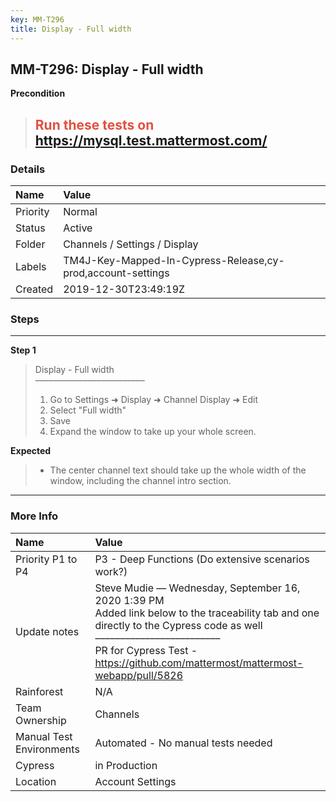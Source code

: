 ```yaml
---
key: MM-T296
title: Display - Full width
---
```


## MM-T296: Display - Full width

**Precondition**

> <article><h1><span style="color: rgb(226, 80, 65);">Run these tests on</span> <a href="https://mysql.test.mattermost.com/" rel="noopener noreferrer" target="_blank">https://mysql.test.mattermost.com/</a></h1></article>

### Details

| Name     | Value                                                       |
| :------- | :---------------------------------------------------------- |
| Priority | Normal                                                      |
| Status   | Active                                                      |
| Folder   | Channels / Settings / Display                               |
| Labels   | TM4J-Key-Mapped-In-Cypress-Release,cy-prod,account-settings |
| Created  | 2019-12-30T23:49:19Z                                        |

### Steps

<hr/>

**Step 1**

> <article>Display - Full width<br />–––––––––––––––––––––––––<ol><li>Go to Settings ➜ Display ➜ Channel Display ➜ Edit</li><li>Select "Full width"</li><li>Save</li><li>Expand the window to take up your whole screen.</li></ol></article>

**Expected**

> <article><ul><li>The center channel text should take up the whole width of the window, including the channel intro section.</li></ul></article>

<hr/>

### More Info

| Name                     | Value                                                                                                                                                                                                                                                                                                                                |
| :----------------------- | :----------------------------------------------------------------------------------------------------------------------------------------------------------------------------------------------------------------------------------------------------------------------------------------------------------------------------------- |
| Priority P1 to P4        | P3 - Deep Functions (Do extensive scenarios work?)                                                                                                                                                                                                                                                                                   |
| Update notes             | Steve Mudie — Wednesday, September 16, 2020 1:39 PM<br>Added link below to the traceability tab and one directly to the Cypress code as well<br>–––––––––––––––––––––––––<br>PR for Cypress Test - <a href="https://github.com/mattermost/mattermost-webapp/pull/5826">https://github.com/mattermost/mattermost-webapp/pull/5826</a> |
| Rainforest               | N/A                                                                                                                                                                                                                                                                                                                                  |
| Team Ownership           | Channels                                                                                                                                                                                                                                                                                                                             |
| Manual Test Environments | Automated - No manual tests needed                                                                                                                                                                                                                                                                                                   |
| Cypress                  | in Production                                                                                                                                                                                                                                                                                                                        |
| Location                 | Account Settings                                                                                                                                                                                                                                                                                                                     |
